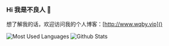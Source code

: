 ### Hi 我是不良人 👋
想了解我的话，欢迎访问我的个人博客：[http://www.wqby.vip]()


![Most Used Languages](https://github-readme-stats.vercel.app/api/top-langs/?username=9479421&theme=&layout=compact)
![Github Stats](https://github-readme-stats.vercel.app/api?username=coderfix-lab&show_icons=true&theme=&count_private=true)


<!--
**9479421/9479421** is a ✨ _special_ ✨ repository because its `README.md` (this file) appears on your GitHub profile.

Here are some ideas to get you started:

- 🔭 I’m currently working on ...
- 🌱 I’m currently learning ...
- 👯 I’m looking to collaborate on ...
- 🤔 I’m looking for help with ...
- 💬 Ask me about ...
- 📫 How to reach me: ...
- 😄 Pronouns: ...
- ⚡ Fun fact: ...
-->
